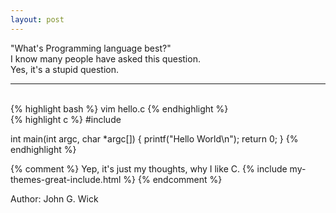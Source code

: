 ```yaml
---
layout: post
---
```


"What's Programming language best?"<br>
I know many people have asked this question.<br>
Yes, it's a stupid question.<br>
<hr>
<br>
{% highlight bash %}
vim hello.c
{% endhighlight %}
<br>
{% highlight c %}
#include <studio.h>

int main(int argc, char *argc[])
{
    printf("Hello World\n");
    return 0;
}
{% endhighlight %}

{% comment %}
Yep, it's just my thoughts, why I like C.
{% include my-themes-great-include.html %}
{% endcomment %}

Author: John G. Wick
